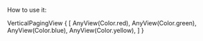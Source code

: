 How to use it: 

VerticalPagingView {
        [
            AnyView(Color.red),
            AnyView(Color.green),
            AnyView(Color.blue),
            AnyView(Color.yellow),
        ]
}
    
